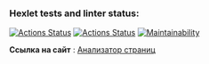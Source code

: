 ### Hexlet tests and linter status:
[![Actions Status](https://github.com/Tanman515/python-project-83/actions/workflows/hexlet-check.yml/badge.svg)](https://github.com/Tanman515/python-project-83/actions)
[![Actions Status](https://github.com/Tanman515/python-project-83/actions/workflows/my_check.yml/badge.svg)](https://github.com/Tanman515/python-project-83/actions)
[![Maintainability](https://api.codeclimate.com/v1/badges/33231938719485a7c0e0/maintainability)](https://codeclimate.com/github/Tanman515/python-project-83/maintainability)

**Ссылка на сайт** : [Анализатор страниц](https://python-project-83-2kaf.onrender.com)